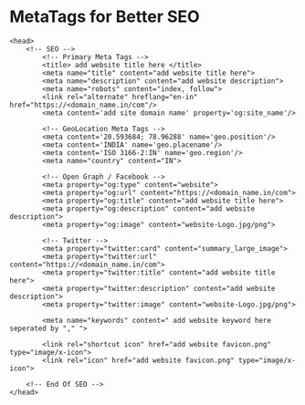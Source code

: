 # MetaTags for Better SEO

    <head>
        <!-- SEO -->
            <!-- Primary Meta Tags -->
            <title> add website title here </title>
            <meta name="title" content="add website title here">
            <meta name="description" content="add website description">
            <meta name="robots" content="index, follow">
            <link rel="alternate" hreflang="en-in" href="https://<domain_name.in/com"/>
            <meta content='add site domain name' property='og:site_name'/>
    
            <!-- GeoLocation Meta Tags -->
            <meta content='20.593684; 78.96288' name='geo.position'/>
            <meta content='INDIA' name='geo.placename'/>
            <meta content='ISO 3166-2:IN' name='geo.region'/>
            <meta name="country" content="IN">
    
            <!-- Open Graph / Facebook -->
            <meta property="og:type" content="website">
            <meta property="og:url" content="https://<domain_name.in/com">
            <meta property="og:title" content="add website title here">
            <meta property="og:description" content="add website description">
            <meta property="og:image" content="website-Logo.jpg/png">
    
            <!-- Twitter -->
            <meta property="twitter:card" content="summary_large_image">
            <meta property="twitter:url" content="https://<domain_name.in/com">
            <meta property="twitter:title" content="add website title here">
            <meta property="twitter:description" content="add website description">
            <meta property="twitter:image" content="website-Logo.jpg/png">
    
            <meta name="keywords" content=" add website keyword here seperated by "," ">

            <link rel="shortcut icon" href="add website favicon.png" type="image/x-icon">
            <link rel="icon" href="add website favicon.png" type="image/x-icon">
    
        <!-- End Of SEO -->
    </head>
